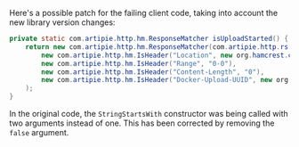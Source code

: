 Here's a possible patch for the failing client code, taking into account the new library version changes:

```java
private static com.artipie.http.hm.ResponseMatcher isUploadStarted() {
    return new com.artipie.http.hm.ResponseMatcher(com.artipie.http.rs.RsStatus.ACCEPTED,
        new com.artipie.http.hm.IsHeader("Location", new org.hamcrest.core.StringStartsWith("/v2/test/blobs/uploads/")),
        new com.artipie.http.hm.IsHeader("Range", "0-0"),
        new com.artipie.http.hm.IsHeader("Content-Length", "0"),
        new com.artipie.http.hm.IsHeader("Docker-Upload-UUID", new org.hamcrest.core.IsNot(org.hamcrest.Matchers.emptyString()))
    );
}
```

In the original code, the `StringStartsWith` constructor was being called with two arguments instead of one. This has been corrected by removing the `false` argument.